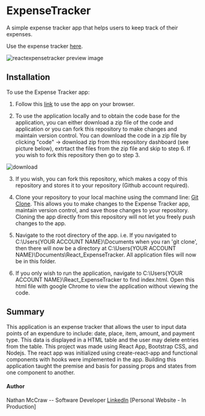 # ExpenseTracker
A simple expense tracker app that helps users to keep track of their expenses.

Use the expense tracker [here](https://react-expense-track.herokuapp.com/).


![reactexpensetracker preview image](https://user-images.githubusercontent.com/84479635/124215276-b713bf00-dac1-11eb-8ce4-630e23eab05d.JPG)

## Installation

To use the Expense Tracker app:

1.  Follow this [link](https://react-expense-track.herokuapp.com/) to use the app on your browser.

2.  To use the application locally and to obtain the code base for the application, you can either download a zip file of the code and application or you can fork this repository to make changes and maintain version control.  You can download the code in a zip file by clicking "code" -> download zip from this repository dashboard (see picture below), extrtact the files from the zip file and skip to step 6.  If you wish to fork this repository then go to step 3.

![download](https://user-images.githubusercontent.com/84479635/128920225-0fda44a9-dd2e-4cdc-bacb-4243dec977a2.JPG)

3. If you wish, you can fork this repository, which makes a copy of this repository and stores it to your repository (Github account required).

4.  Clone your repository to your local machine using the command line: [Git Clone](https://git-scm.com/docs/git-clone). This allows you to make changes to the Expense Tracker app, maintain version control, and save those changes to your repository.  Cloning the app directly from this repository will not let you freely push changes to the app.

5.  Navigate to the root directory of the app.  i.e. If you navigated to C:\Users\{YOUR ACCOUNT NAME}\Documents when you ran 'git clone', then there will now be a directory at       C:\Users\{YOUR ACCOUNT NAME}\Documents\React_ExpenseTracker.  All application files will now be in this folder.

6.  If you only wish to run the application, navigate to C:\Users\{YOUR ACCOUNT NAME}\React_ExpenseTracker to find index.html. Open this html file with google Chrome to view the     application without viewing the code.


## Summary
This application is an expense tracker that allows the user to input data points of an expendure to include: date, place, item, amount, and payment type.  This data is displayed in a HTML table and the user may delete entries from the table.  This project was made using React App, Bootstrap CSS, and Nodejs.  The react app was initialized using create-react-app and functional components with hooks were implemented in the app.  Building this application taught the premise and basis for passing props and states from one component to another.
 

#### Author
Nathan McCraw -- Software Developer [LinkedIn](https://www.linkedin.com/in/nathan-mccraw-5291535b/) [Personal Website - In Production]
